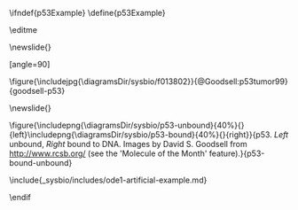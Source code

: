 \ifndef{p53Example}
\define{p53Example}

\editme

\newslide{}

[angle=90]

\figure{\includejpg{\diagramsDir/sysbio/f013802}}{@Goodsell:p53tumor99}{goodsell-p53}


\newslide{}

\figure{\includepng{\diagramsDir/sysbio/p53-unbound}{40%}{}{left}\includepng{\diagramsDir/sysbio/p53-bound}{40%}{}{right}}{p53. *Left* unbound, *Right* bound to DNA. Images by David S. Goodsell from <http://www.rcsb.org/> (see the 'Molecule of the Month' feature).}{p53-bound-unbound}
  

\include{_sysbio/includes/ode1-artificial-example.md}

\endif

